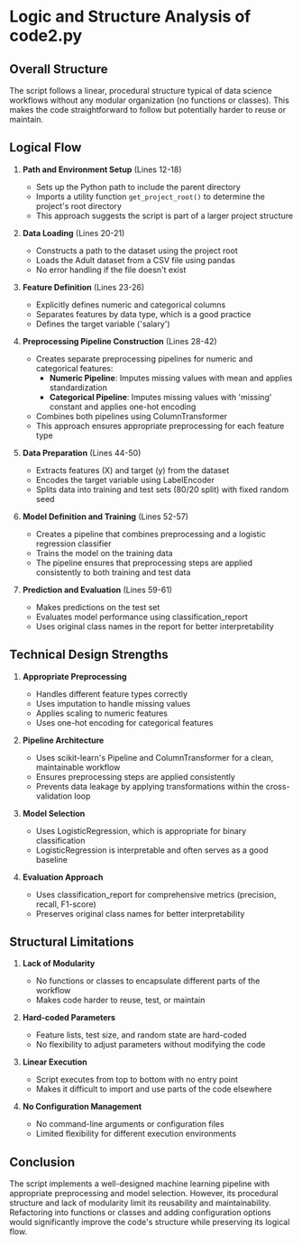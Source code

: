# Logic and Structure Analysis of code2.py

## Overall Structure
The script follows a linear, procedural structure typical of data science workflows without any modular organization (no functions or classes). This makes the code straightforward to follow but potentially harder to reuse or maintain.

## Logical Flow

1. **Path and Environment Setup** (Lines 12-18)
   - Sets up the Python path to include the parent directory
   - Imports a utility function `get_project_root()` to determine the project's root directory
   - This approach suggests the script is part of a larger project structure

2. **Data Loading** (Lines 20-21)
   - Constructs a path to the dataset using the project root
   - Loads the Adult dataset from a CSV file using pandas
   - No error handling if the file doesn't exist

3. **Feature Definition** (Lines 23-26)
   - Explicitly defines numeric and categorical columns
   - Separates features by data type, which is a good practice
   - Defines the target variable ('salary')

4. **Preprocessing Pipeline Construction** (Lines 28-42)
   - Creates separate preprocessing pipelines for numeric and categorical features:
     - **Numeric Pipeline**: Imputes missing values with mean and applies standardization
     - **Categorical Pipeline**: Imputes missing values with 'missing' constant and applies one-hot encoding
   - Combines both pipelines using ColumnTransformer
   - This approach ensures appropriate preprocessing for each feature type

5. **Data Preparation** (Lines 44-50)
   - Extracts features (X) and target (y) from the dataset
   - Encodes the target variable using LabelEncoder
   - Splits data into training and test sets (80/20 split) with fixed random seed

6. **Model Definition and Training** (Lines 52-57)
   - Creates a pipeline that combines preprocessing and a logistic regression classifier
   - Trains the model on the training data
   - The pipeline ensures that preprocessing steps are applied consistently to both training and test data

7. **Prediction and Evaluation** (Lines 59-61)
   - Makes predictions on the test set
   - Evaluates model performance using classification_report
   - Uses original class names in the report for better interpretability

## Technical Design Strengths

1. **Appropriate Preprocessing**
   - Handles different feature types correctly
   - Uses imputation to handle missing values
   - Applies scaling to numeric features
   - Uses one-hot encoding for categorical features

2. **Pipeline Architecture**
   - Uses scikit-learn's Pipeline and ColumnTransformer for a clean, maintainable workflow
   - Ensures preprocessing steps are applied consistently
   - Prevents data leakage by applying transformations within the cross-validation loop

3. **Model Selection**
   - Uses LogisticRegression, which is appropriate for binary classification
   - LogisticRegression is interpretable and often serves as a good baseline

4. **Evaluation Approach**
   - Uses classification_report for comprehensive metrics (precision, recall, F1-score)
   - Preserves original class names for better interpretability

## Structural Limitations

1. **Lack of Modularity**
   - No functions or classes to encapsulate different parts of the workflow
   - Makes code harder to reuse, test, or maintain

2. **Hard-coded Parameters**
   - Feature lists, test size, and random state are hard-coded
   - No flexibility to adjust parameters without modifying the code

3. **Linear Execution**
   - Script executes from top to bottom with no entry point
   - Makes it difficult to import and use parts of the code elsewhere

4. **No Configuration Management**
   - No command-line arguments or configuration files
   - Limited flexibility for different execution environments

## Conclusion
The script implements a well-designed machine learning pipeline with appropriate preprocessing and model selection. However, its procedural structure and lack of modularity limit its reusability and maintainability. Refactoring into functions or classes and adding configuration options would significantly improve the code's structure while preserving its logical flow.